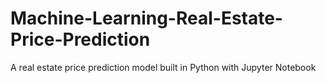 # Machine-Learning-Real-Estate-Price-Prediction
A real estate price prediction model built in Python with Jupyter Notebook
